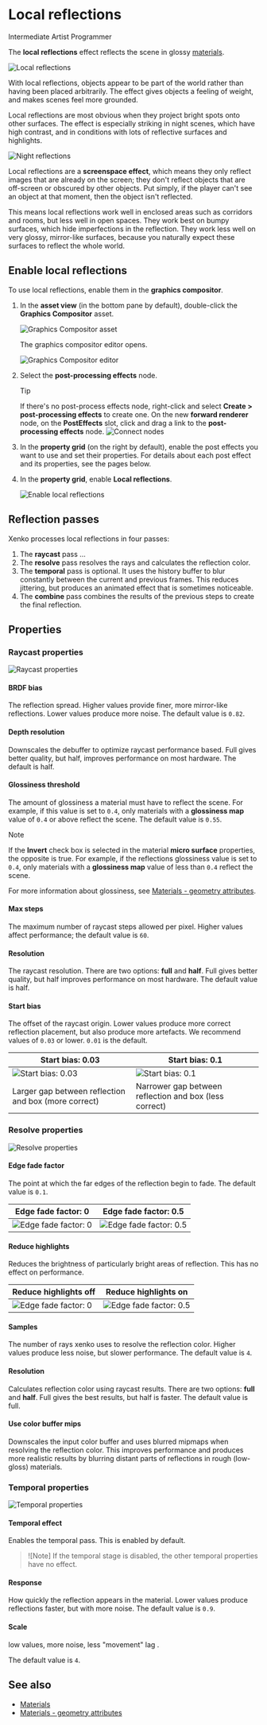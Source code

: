 # Local reflections

<span class="label label-doc-level">Intermediate</span>
<span class="label label-doc-audience">Artist</span>
<span class="label label-doc-audience">Programmer</span>

The **local reflections** effect reflects the scene in glossy [materials](../materials/index.md).

![Local reflections](media/local-reflections.png)

With local reflections, objects appear to be part of the world rather than having been placed arbitrarily. The effect gives objects a feeling of weight, and makes scenes feel more grounded.

Local reflections are most obvious when they project bright spots onto other surfaces. The effect is especially striking in night scenes, which have high contrast, and in conditions with lots of reflective surfaces and highlights.

![Night reflections](media/night-reflections.png)

Local reflections are a **screenspace effect**, which means they only reflect images that are already on the screen; they don't reflect objects that are off-screen or obscured by other objects. Put simply, if the player can't see an object at that moment, then the object isn't reflected.

This means local reflections work well in enclosed areas such as corridors and rooms, but less well in open spaces. They work best on bumpy surfaces, which hide imperfections in the reflection. They work less well on very glossy, mirror-like surfaces, because you naturally expect these surfaces to reflect the whole world.

## Enable local reflections

To use local reflections, enable them in the **graphics compositor**.

1. In the **asset view** (in the bottom pane by default), double-click the **Graphics Compositor** asset.

    ![Graphics Compositor asset](..\graphics-compositor\media\graphics-compositor-asset.png)

    The graphics compositor editor opens.

    ![Graphics Compositor editor](..\graphics-compositor\media\graphics-compositor-editor.png)

2. Select the **post-processing effects** node.

    > [!Tip]
    > If there's no post-process effects node, right-click and select **Create > post-processing effects** to create one. On the new **forward renderer** node, on the **PostEffects** slot, click and drag a link to the **post-processing effects** node.
    > ![Connect nodes](media/connect-nodes.png)

3. In the **property grid** (on the right by default), enable the post effects you want to use and set their properties. For details about each post effect and its properties, see the pages below.

4. In the **property grid**, enable **Local reflections**.

    ![Enable local reflections](media/enable-local-reflections.png)

## Reflection passes

Xenko processes local reflections in four passes:

1. The **raycast** pass ... 
2. The **resolve** pass resolves the rays and calculates the reflection color.
3. The **temporal** pass is optional. It uses the history buffer to blur constantly between the current and previous frames. This reduces jittering, but produces an animated effect that is sometimes noticeable.
4. The **combine** pass combines the results of the previous steps to create the final reflection.

## Properties

### Raycast properties

![Raycast properties](media/ray-trace-properties.png)

#### BRDF bias

The reflection spread. Higher values provide finer, more mirror-like reflections. Lower values produce more noise. The default value is `0.82`.

#### Depth resolution

Downscales the debuffer to optimize raycast performance based. Full gives better quality, but half, improves performance on most hardware. The default is half.

#### Glossiness threshold

The amount of glossiness a material must have to reflect the scene. For example, if this value is set to `0.4`, only materials with a **glossiness map** value of `0.4` or above reflect the scene. The default value is `0.55`.

>[!Note]
>If the **Invert** check box is selected in the material **micro surface** properties, the opposite is true. For example, if the reflections glossiness value is set to `0.4`, only materials with a **glossiness map** value of less than `0.4` reflect the scene.

For more information about glossiness, see [Materials - geometry attributes](../materials/geometry-attributes.md).

#### Max steps 

The maximum number of raycast steps allowed per pixel. Higher values affect performance; the default value is `60`.

#### Resolution

The raycast resolution. There are two options: **full** and **half**. Full gives better quality, but half improves performance on most hardware. The default value is half.

#### Start bias

The offset of the raycast origin. Lower values produce more correct reflection placement, but also produce more artefacts. We recommend values of `0.03` or lower. `0.01` is the default.

| Start bias: 0.03 | Start bias: 0.1
|---------------------|---------
|  ![Start bias: 0.03](media/low-ray-start-bias.png) |   ![Start bias: 0.1](media/high-ray-start-bias.png)
| Larger gap between reflection and box (more correct) | Narrower gap between reflection and box (less correct)

### Resolve properties

![Resolve properties](media/resolve-properties.png)

#### Edge fade factor

The point at which the far edges of the reflection begin to fade. The default value is `0.1`.

| Edge fade factor: 0 | Edge fade factor: 0.5
|---------------------|---------
|  ![Edge fade factor: 0](media/zero-edgefade.png) |   ![Edge fade factor: 0.5](media/half-edgefade.png) 

#### Reduce highlights

Reduces the brightness of particularly bright areas of reflection. This has no effect on performance.

| Reduce highlights off | Reduce highlights on
|---------------------|---------
|  ![Edge fade factor: 0](media/reduce-highlights-off.png) |   ![Edge fade factor: 0.5](media/reduce-highlights-on.png) 

#### Samples 

The number of rays xenko uses to resolve the reflection color. Higher values produce less noise, but slower performance. The default value is `4`.

#### Resolution 

Calculates reflection color using raycast results. There are two options: **full** and **half**. Full gives the best results, but half is faster. The default value is full.

#### Use color buffer mips 

Downscales the input color buffer and uses blurred mipmaps when resolving the reflection color. This improves performance and produces more realistic results by blurring distant parts of reflections in rough (low-gloss) materials.

### Temporal properties

![Temporal properties](media/temporal-properties.png)

#### Temporal effect

Enables the temporal pass. This is enabled by default.

>![Note]
>If the temporal stage is disabled, the other temporal properties have no effect.

#### Response

How quickly the reflection appears in the material. Lower values produce reflections faster, but with more noise. The default value is `0.9`. 

#### Scale 

low values, more noise, less "movement" lag .

The default value is `4`.

## See also

* [Materials](../materials/index.md)
* [Materials - geometry attributes](../materials/geometry-attributes.md)